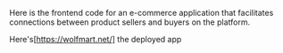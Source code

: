 Here is the frontend code for an e-commerce application that facilitates connections between product sellers and buyers on the platform.

Here's[https://wolfmart.net/] the deployed app



